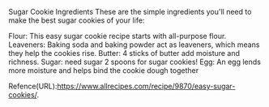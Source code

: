 Sugar Cookie Ingredients
These are the simple ingredients you'll need to make the best sugar cookies of your life:

Flour: This easy sugar cookie recipe starts with all-purpose flour.
Leaveners: Baking soda and baking powder act as leaveners, which means they help the cookies rise.
Butter: 4 sticks of butter add moisture and richness.
Sugar: need sugar 2 spoons for sugar cookies!
Egg: An egg lends more moisture and helps bind the cookie dough together

Refence(URL):https://www.allrecipes.com/recipe/9870/easy-sugar-cookies/.
